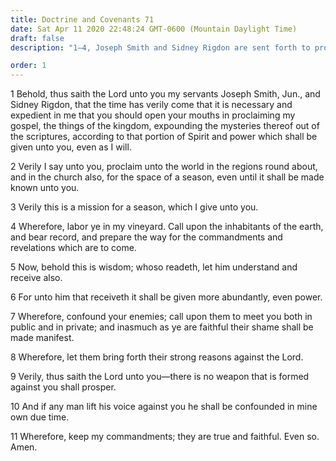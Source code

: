 ```yaml
---
title: Doctrine and Covenants 71
date: Sat Apr 11 2020 22:48:24 GMT-0600 (Mountain Daylight Time)
draft: false
description: "1–4, Joseph Smith and Sidney Rigdon are sent forth to proclaim the gospel; 5–11, Enemies of the Saints will be confounded."

order: 1
---
```

    
1 Behold, thus saith the Lord unto you my servants Joseph Smith, Jun., and Sidney Rigdon, that the time has verily come that it is necessary and expedient in me that you should open your mouths in proclaiming my gospel, the things of the kingdom, expounding the mysteries thereof out of the scriptures, according to that portion of Spirit and power which shall be given unto you, even as I will.

2 Verily I say unto you, proclaim unto the world in the regions round about, and in the church also, for the space of a season, even until it shall be made known unto you.

3 Verily this is a mission for a season, which I give unto you.

4 Wherefore, labor ye in my vineyard. Call upon the inhabitants of the earth, and bear record, and prepare the way for the commandments and revelations which are to come.

5 Now, behold this is wisdom; whoso readeth, let him understand and receive also.

6 For unto him that receiveth it shall be given more abundantly, even power.

7 Wherefore, confound your enemies; call upon them to meet you both in public and in private; and inasmuch as ye are faithful their shame shall be made manifest.

8 Wherefore, let them bring forth their strong reasons against the Lord.

9 Verily, thus saith the Lord unto you—there is no weapon that is formed against you shall prosper.

10 And if any man lift his voice against you he shall be confounded in mine own due time.

11 Wherefore, keep my commandments; they are true and faithful. Even so. Amen.
